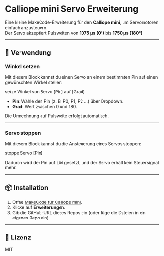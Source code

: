 # Calliope mini Servo Erweiterung

Eine kleine MakeCode-Erweiterung für den **Calliope mini**, um Servomotoren einfach anzusteuern.  
Der Servo akzeptiert Pulsweiten von **1075 µs (0°)** bis **1750 µs (180°)**.  

---

## 🚀 Verwendung

### Winkel setzen
Mit diesem Block kannst du einen Servo an einem bestimmten Pin auf einen gewünschten Winkel stellen:

setze Winkel von Servo [Pin] auf [Grad]

- **Pin**: Wähle den Pin (z. B. P0, P1, P2 …) über Dropdown.  
- **Grad**: Wert zwischen 0 und 180.  

Die Umrechnung auf Pulsweite erfolgt automatisch.

---

### Servo stoppen
Mit diesem Block kannst du die Ansteuerung eines Servos stoppen:

stoppe Servo [Pin]

Dadurch wird der Pin auf `LOW` gesetzt, und der Servo erhält kein Steuersignal mehr.

---

## 📦 Installation
1. Öffne [MakeCode für Calliope mini](https://makecode.calliope.cc/).  
2. Klicke auf **Erweiterungen**.  
3. Gib die GitHub-URL dieses Repos ein (oder füge die Dateien in ein eigenes Repo ein).  

---

## 📜 Lizenz
MIT
